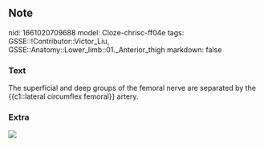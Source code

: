 ## Note
nid: 1661020709688
model: Cloze-chrisc-ff04e
tags: GSSE::!Contributor::Victor_Liu, GSSE::Anatomy::Lower_limb::01._Anterior_thigh
markdown: false

### Text
The superficial and deep groups of the femoral nerve are separated by the {{c1::lateral circumflex femoral}} artery.

### Extra
<img src= 
"https://i0.wp.com/neupsykey.com/wp-content/uploads/2019/05/9781626238909_c007_f003.tif_epub1.jpg?w=960">
